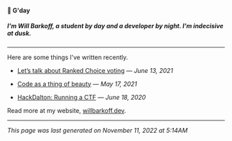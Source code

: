 #### 👋 G'day
##### I'm Will Barkoff, a student by day and a developer by night. I'm indecisive at dusk. 

---

Here are some things I've written recently.

- [Let’s talk about Ranked Choice voting](http://willbarkoff.dev/2021/06/13/ranked-choice) &mdash; _June 13, 2021_

- [Code as a thing of beauty](http://willbarkoff.dev/2021/05/17/beauty) &mdash; _May 17, 2021_

- [HackDalton: Running a CTF](http://willbarkoff.dev/2020/06/18/hackdalton) &mdash; _June 18, 2020_


Read more at my website, [willbarkoff.dev](https://willbarkoff.dev).

---
_This page was last generated on November 11, 2022 at 5:14AM_